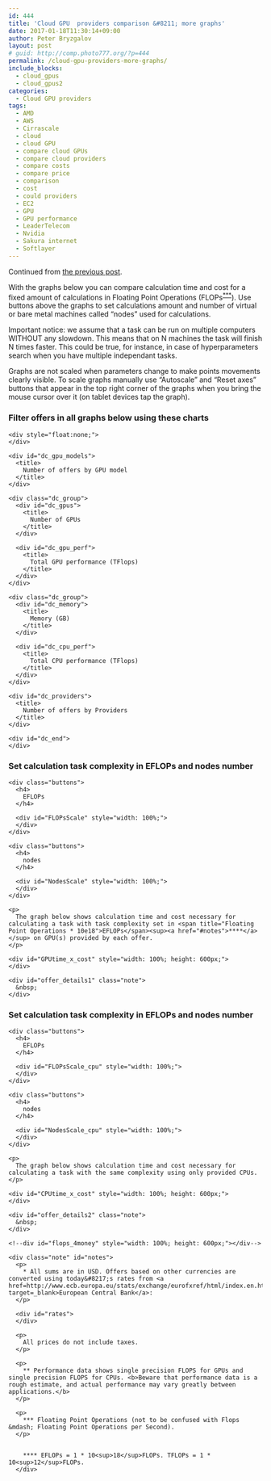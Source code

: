 ```yaml
---
id: 444
title: 'Cloud GPU  providers comparison &#8211; more graphs'
date: 2017-01-18T11:30:14+09:00
author: Peter Bryzgalov
layout: post
# guid: http://comp.photo777.org/?p=444
permalink: /cloud-gpu-providers-more-graphs/
include_blocks:
  - cloud_gpus
  - cloud_gpus2
categories:
  - Cloud GPU providers
tags:
  - AMD
  - AWS
  - Cirrascale
  - cloud
  - cloud GPU
  - compare cloud GPUs
  - compare cloud providers
  - compare costs
  - compare price
  - comparison
  - cost
  - could providers
  - EC2
  - GPU
  - GPU performance
  - LeaderTelecom
  - Nvidia
  - Sakura internet
  - Softlayer
---
```


Continued from [the previous post](/cloud-gpu-providers-comparison/).

With the graphs below you can compare calculation time and cost for a fixed amount of calculations in Floating Point Operations (FLOPs<sup><a href="#notes">***</a></sup>). Use buttons above the graphs to set calculations amount and number of virtual or bare metal machines called &#8220;nodes&#8221; used for calculations.

Important notice: we assume that a task can be run on multiple computers WITHOUT any slowdown. This means that on N machines the task will finish N times faster. This could be true, for instance, in case of hyperparameters search when you have multiple independant tasks.

Graphs are not scaled when parameters change to make points movements clearly visible. To scale graphs manually use &#8220;Autoscale&#8221; and &#8220;Reset axes&#8221; buttons that appear in the top right corner of the graphs when you bring the mouse cursor over it (on tablet devices tap the graph).

<p  class="note" id="updated">
  <p>
    <!--more-->
  </p>

  <div class="grouptitle">
    <h3>
      Filter offers in all graphs below using these charts
    </h3>

    <div style="float:none;">
    </div>

    <div id="dc_gpu_models">
      <title>
        Number of offers by GPU model
      </title>
    </div>

    <div class="dc_group">
      <div id="dc_gpus">
        <title>
          Number of GPUs
        </title>
      </div>

      <div id="dc_gpu_perf">
        <title>
          Total GPU performance (TFlops)
        </title>
      </div>
    </div>

    <div class="dc_group">
      <div id="dc_memory">
        <title>
          Memory (GB)
        </title>
      </div>

      <div id="dc_cpu_perf">
        <title>
          Total CPU performance (TFlops)
        </title>
      </div>
    </div>

    <div id="dc_providers">
      <title>
        Number of offers by Providers
      </title>
    </div>

    <div id="dc_end">
    </div>
  </div>

  <div id="messages">
  </div>

  <div class="grouptitle">
    <h3>
      Set calculation task complexity in EFLOPs and nodes number
    </h3>

    <div class="buttons">
      <h4>
        EFLOPs
      </h4>

      <div id="FLOPsScale" style="width: 100%;">
      </div>
    </div>

    <div class="buttons">
      <h4>
        nodes
      </h4>

      <div id="NodesScale" style="width: 100%;">
      </div>
    </div>

    <p>
      The graph below shows calculation time and cost necessary for calculating a task with task complexity set in <span title="Floating Point Operations * 10e18">EFLOPs</span><sup><a href="#notes">****</a></sup> on GPU(s) provided by each offer.
    </p>

    <div id="GPUtime_x_cost" style="width: 100%; height: 600px;">
    </div>

    <div id="offer_details1" class="note">
      &nbsp;
    </div>
  </div>

  <div class="grouptitle">
    <h3>
      Set calculation task complexity in EFLOPs and nodes number
    </h3>

    <div class="buttons">
      <h4>
        EFLOPs
      </h4>

      <div id="FLOPsScale_cpu" style="width: 100%;">
      </div>
    </div>

    <div class="buttons">
      <h4>
        nodes
      </h4>

      <div id="NodesScale_cpu" style="width: 100%;">
      </div>
    </div>

    <p>
      The graph below shows calculation time and cost necessary for calculating a task with the same complexity using only provided CPUs.
    </p>

    <div id="CPUtime_x_cost" style="width: 100%; height: 600px;">
    </div>

    <div id="offer_details2" class="note">
      &nbsp;
    </div>

    <!--div id="flops_4money" style="width: 100%; height: 600px;"></div-->

    <div class="note" id="notes">
      <p>
        * All sums are in USD. Offers based on other currencies are converted using today&#8217;s rates from <a href=http://www.ecb.europa.eu/stats/exchange/eurofxref/html/index.en.html target=_blank>European Central Bank</a>:
      </p>

      <div id="rates">
      </div>

      <p>
        All prices do not include taxes.
      </p>

      <p>
        ** Performance data shows single precision FLOPS for GPUs and single precision FLOPS for CPUs. <b>Beware that performance data is a rough estimate, and actual performance may vary greatly between applications.</b>
      </p>

      <p>
        *** Floating Point Operations (not to be confused with Flops &mdash; Floating Point Operations per Second).
      </p>


        **** EFLOPs = 1 * 10<sup>18</sup>FLOPs. TFLOPs = 1 * 10<sup>12</sup>FLOPs.
      </div>